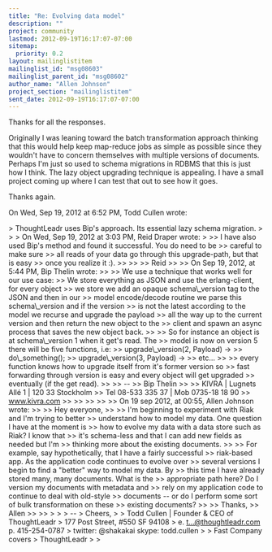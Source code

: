 ```yaml
---
title: "Re: Evolving data model"
description: ""
project: community
lastmod: 2012-09-19T16:17:07-07:00
sitemap:
  priority: 0.2
layout: mailinglistitem
mailinglist_id: "msg08603"
mailinglist_parent_id: "msg08602"
author_name: "Allen Johnson"
project_section: "mailinglistitem"
sent_date: 2012-09-19T16:17:07-07:00
---
```



Thanks for all the responses.

Originally I was leaning toward the batch transformation approach thinking
that this would help keep map-reduce jobs as simple as possible since they
wouldn't have to concern themselves with multiple versions of documents.
 Perhaps I'm just so used to schema migrations in RDBMS that this is just
how I think. The lazy object upgrading technique is appealing. I have a
small project coming up where I can test that out to see how it goes.

Thanks again.

On Wed, Sep 19, 2012 at 6:52 PM, Todd Cullen  wrote:

&gt; ThoughtLeadr uses Bip's approach. Its essential lazy schema migration.
&gt;
&gt;
&gt; On Wed, Sep 19, 2012 at 3:03 PM, Reid Draper  wrote:
&gt;
&gt;&gt; I have also used Bip's method and found it successful. You do need to be
&gt;&gt; careful to make sure
&gt;&gt; all reads of your data go through this upgrade-path, but that is easy
&gt;&gt; once you realize it :).
&gt;&gt;
&gt;&gt;
&gt;&gt; Reid
&gt;&gt;
&gt;&gt; On Sep 19, 2012, at 5:44 PM, Bip Thelin  wrote:
&gt;&gt;
&gt;&gt; We use a technique that works well for our use case:
&gt;&gt; We store everything as JSON and use the erlang-client, for every object
&gt;&gt; we store we add an opaque schema\\_version tag to the JSON and then in our
&gt;&gt; model encode/decode routine we parse this schema\\_version and if the version
&gt;&gt; is not the latest according to the model we recurse and upgrade the payload
&gt;&gt; all the way up to the current version and then return the new object to the
&gt;&gt; client and spawn an async process that saves the new object back.
&gt;&gt;
&gt;&gt; So for instance an object is at schema\\_version 1 when it get's read. The
&gt;&gt; model is now on version 5 there will be five functions, i.e:
&gt;&gt; upgrade\\_version(2, Payload) -&gt;
&gt;&gt; do\\_something();
&gt;&gt; upgrade\\_version(3, Payload) -&gt;
&gt;&gt; etc...
&gt;&gt;
&gt;&gt; every function knows how to upgrade itself from it's former version so
&gt;&gt; fast forwarding through version is easy and every object will get upgraded
&gt;&gt; eventually (if the get read).
&gt;&gt;
&gt;&gt; --
&gt;&gt; Bip Thelin
&gt;&gt;
&gt;&gt; KIVRA | Lugnets Allé 1 | 120 33 Stockholm
&gt;&gt; Tel 08-533 335 37 | Mob 0735-18 18 90
&gt;&gt; www.kivra.com
&gt;&gt;
&gt;&gt;
&gt;&gt;
&gt;&gt;
&gt;&gt; On 19 sep 2012, at 00:55, Allen Johnson  wrote:
&gt;&gt;
&gt;&gt; Hey everyone,
&gt;&gt;
&gt;&gt; I'm beginning to experiment with Riak and I'm trying to better
&gt;&gt; understand how to model my data. One question I have at the moment is
&gt;&gt; how to evolve my data with a data store such as Riak? I know that
&gt;&gt; it's schema-less and that I can add new fields as needed but I'm
&gt;&gt; thinking more about the existing documents.
&gt;&gt;
&gt;&gt; For example, say hypothetically, that I have a fairly successful
&gt;&gt; riak-based app. As the application code continues to evolve over
&gt;&gt; several versions I begin to find a "better" way to model my data. By
&gt;&gt; this time I have already stored many, many documents. What is the
&gt;&gt; appropriate path here? Do I version my documents with metadata and
&gt;&gt; rely on my application code to continue to deal with old-style
&gt;&gt; documents -- or do I perform some sort of bulk transformation on these
&gt;&gt; existing documents?
&gt;&gt;
&gt;&gt; Thanks,
&gt;&gt; Allen
&gt;&gt;
&gt;&gt;
&gt;
&gt;
&gt; --
&gt; Cheers,
&gt;
&gt; Todd Cullen | Founder & CEO of ThoughtLeadr
&gt; 177 Post Street, #550 SF 94108
&gt; e. t...@thoughtleadr.com p. 415-254-0787
&gt; twitter: @shakakai  skype: todd.cullen
&gt;
&gt; Fast Company covers 
&gt; ThoughtLeadr
&gt;
&gt;

